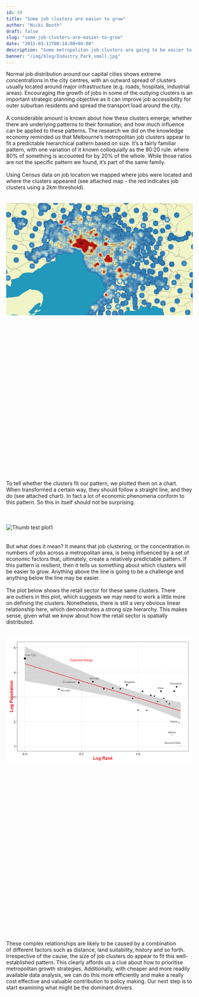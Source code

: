 ```yaml
---
id: 10
title: "Some job clusters are easier to grow"
author: "Nicki Booth"
draft: false
slug: "some-job-clusters-are-easier-to-grow"
date: "2015-03-11T00:14:00+00:00"
description: "Some metropolitan job clusters are going to be easier to grow and there may be ways to predict which ones"
banner: "/img/blog/Industry_Park_small.jpg"
---
```


<div>Normal job distribution around our capital cities shows extreme concentrations in the city centres, with an outward&nbsp;spread of clusters usually located around major infrastructure (e.g. roads, hospitals, industrial areas). Encouraging the growth of jobs in some of the outlying clusters is an important strategic planning objective as it can improve job accessibility for outer suburban residents and spread the transport load around the city.</div><div><br></div><div>A considerable amount is known about&nbsp;how these clusters emerge; whether there are underlying patterns to their formation; and how much&nbsp;influence can be applied to these patterns. The research we did on the knowledge economy reminded us that Melbourne’s metropolitan job clusters appear to fit a predictable hierarchical pattern based on size. It’s a fairly familiar pattern, with one variation of it known colloquially as the 80:20 rule: where 80% of something is accounted for by 20% of the whole. While those ratios are not the specific pattern we found, it’s part of the same family.</div><div><br></div><div>Using Census data on job location we mapped where jobs were located and where the clusters appeared (see attached map - the red indicates job clusters using a 2km threshold).<br><br></div><br><img alt="Thumb prelim   2000m clusters" src="/img/blog/large_Prelim_-_2000m_clusters.png" class="wysiwyg-float-left"><br><br><br><br><br><br><br><br><br><br><br><br><br><br><br><br><br><br><br><br><br><br><br><br><br><br><br><div>To tell whether the clusters fit our pattern, we plotted them on a chart. When transformed a certain way, they should follow a straight line, and they do (see attached chart). In fact a lot of economic phenomena conform to this pattern. So this in itself should not be surprising.</div><br><br><br><img alt="Thumb test plot1" src="/img/blog/large_Test_Plot1.png"><br><br><br><div><div>But what does it mean? It means that job clustering, or the concentration in numbers of jobs across a metropolitan area, is being influenced by a set of economic factors that, ultimately, create a relatively predictable pattern. If this pattern is resilient, then it tells us something about which clusters will be easier to grow. Anything above the line is going to be a challenge and anything below the line may be easier.<br><br>The plot below shows the retail sector for these same clusters. There are&nbsp;outliers in this plot, which&nbsp;suggests we may need to work a little more on defining the clusters. Nonetheless, there is still a very&nbsp;obvious linear relationship here, which&nbsp;demonstrates a strong size&nbsp;hierarchy. This makes sense, given what we know about how the&nbsp;retail sector is spatially distributed.&nbsp;&nbsp;&nbsp;<br><br><br><img alt="Thumb retail cluster plot" src="/img/blog/large_Retail_Cluster_Plot.png" class="wysiwyg-float-left"><br><br><br></div><div><br><br><br><br><br><br><br><br><br><br><br><br><br><br><br><br><br><br><br><br><br><br><br><br><br><br>These complex relationships are likely to be caused by a combination of&nbsp;different factors such as distance, land suitability, history and so forth. Irrespective of the cause,&nbsp;the size of job clusters do appear to fit this well-established pattern. This clearly affords us&nbsp;a clue about how to prioritise metropolitan growth strategies.&nbsp;Additionally, with cheaper and more readily available data analysis, we can do this more efficiently and make a really cost effective and valuable contribution to policy making. Our next step is to start examining what might be the dominant drivers.&nbsp;</div></div>
